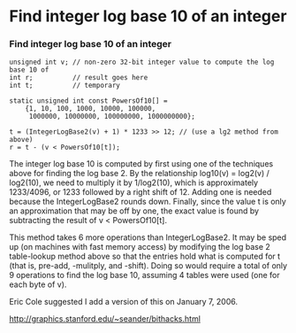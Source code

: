 # Find integer log base 10 of an integer

### Find integer log base 10 of an integer



```
unsigned int v; // non-zero 32-bit integer value to compute the log base 10 of 
int r;          // result goes here
int t;          // temporary

static unsigned int const PowersOf10[] = 
    {1, 10, 100, 1000, 10000, 100000,
     1000000, 10000000, 100000000, 1000000000};

t = (IntegerLogBase2(v) + 1) * 1233 >> 12; // (use a lg2 method from above)
r = t - (v < PowersOf10[t]);
```

The integer log base 10 is computed by first using one of the techniques above  for finding the log base 2.  By the relationship  log10(v) = log2(v) / log2(10), we need to multiply it by 1/log2(10), which is approximately 1233/4096, or 1233 followed by a right shift of 12.  Adding one is needed because the IntegerLogBase2 rounds down.  Finally, since the value t is only an  approximation that may be off by one, the exact value is found by  subtracting the result of v < PowersOf10[t].

This method takes 6 more operations than IntegerLogBase2.  It may be sped up (on machines with fast memory access) by modifying the log base 2 table-lookup method above so that the entries hold what is computed for t (that is, pre-add, -mulitply, and -shift). Doing so would require a total of only 9 operations to find the log base 10, assuming 4 tables were used (one for each byte of v).

Eric Cole suggested I add a version of this on January 7, 2006.

http://graphics.stanford.edu/~seander/bithacks.html